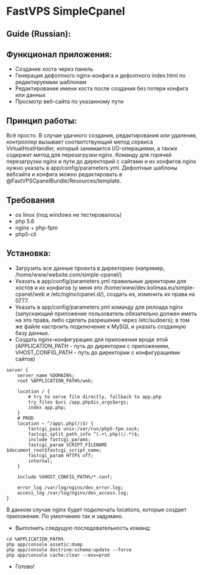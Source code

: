 FastVPS SimpleCpanel
====================

Guide (Russian):
----------------

Функционал приложения:
----------------
- Создание хоста через панель
- Генерация дефолтного nginx-конфига и дефолтного index.html по редактируемым шаблонам
- Редактирование имени хоста после создания без потери конфига или данных
- Просмотр веб-сайта по указанному пути

Принцип работы:
---------------
Всё просто. В случае удачного создания, редактирования или удаления, контроллер вызывает соответствующий метод сервиса VirtualHostHandler, который занимается I/O-операциями, а также содержит метод для перезагрузки nginx. Команду для горячей перезагрузки nginx и пути до директорий с сайтами и их конфигов nginx нужно указать в app/config/parameters.yml. Дефолтные шаблоны вебсайта и конфига можно редактировать в @FastVPSCpanelBundle/Resources/template.

Требования
---------------
- os linux (под windows не тестировалось)
- php 5.6
- nginx + php-fpm
- php5-cli

Установка:
--------------
- Загрузить все данные проекта в директорию (например, /home/www/website.com/simple-cpanel/)
- Указать в app/config/parameters.yml правильные директории для хостов и их конфигов (у меня это /home/www/dev.kolimaa.eu/simple-cpanel/web и /etc/nginx/cpanel.d/), создать их, изменить их права на 0777.
- Указать в app/config/parameters.yml команду для релоада nginx (запускающий приложение пользователь обязательно должен иметь на это права, либо сделать разрешение через /etc/sudoers); в том же файле настроить подключение к MySQL и указать созданную базу данных.
- Создать nginx-конфигурацию для приложения вроде этой (APPLICATION_PATH - путь до директории с приложением, VHOST_CONFIG_PATH - путь до директории с конфигурациями сайтов)

```
server {
    server_name %DOMAIN%;
    root %APPLICATION_PATH%/web;

    location / {
        # try to serve file directly, fallback to app.php
        try_files $uri /app.php$is_args$args;
        index app.php;
    }
    # PROD
    location ~ ^/app\.php(/|$) {
        fastcgi_pass unix:/var/run/php5-fpm.sock;
        fastcgi_split_path_info ^(.+\.php)(/.*)$;
        include fastcgi_params;
        fastcgi_param SCRIPT_FILENAME $document_root$fastcgi_script_name;
        fastcgi_param HTTPS off;
        internal;
    }

    include %VHOST_CONFIG_PATH%/*.conf;

    error_log /var/log/nginx/dev_error.log;
    access_log /var/log/nginx/dev_access.log;
}
```

В данном случае nginx будет подключать locations, которые создает приложение. По умолчанию так и задумано.

- Выполнить следущую последовательность команд:

```
cd %APPLICATION_PATH%
php app/console assetic:dump
php app/console doctrine:schema:update --force
php app/console cache:clear --env=prod
```

- Готово!